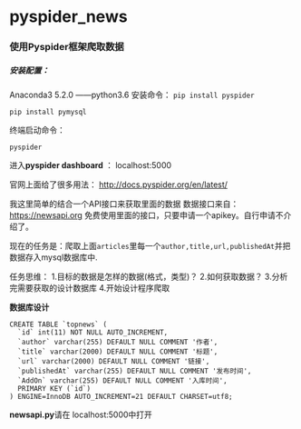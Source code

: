 # pyspider_news
### 使用Pyspider框架爬取数据

##### 安装配置：
Anaconda3 5.2.0  ——python3.6
安装命令：
`pip install pyspider`

`pip install pymysql`

终端启动命令：

```
pyspider
```

进入**pyspider dashboard** ：   localhost:5000

官网上面给了很多用法：
http://docs.pyspider.org/en/latest/

我这里简单的结合一个API接口来获取里面的数据
数据接口来自：https://newsapi.org
免费使用里面的接口，只要申请一个apikey。自行申请不介绍了。

现在的任务是：爬取上面`articles`里每一个`author,title,url,publishedAt`并把数据存入mysql数据库中.

任务思维：
1.目标的数据是怎样的数据(格式，类型)？
2.如何获取数据？
3.分析完需要获取的设计数据库
4.开始设计程序爬取

**数据库设计**
```
CREATE TABLE `topnews` (
  `id` int(11) NOT NULL AUTO_INCREMENT,
  `author` varchar(255) DEFAULT NULL COMMENT '作者',
  `title` varchar(2000) DEFAULT NULL COMMENT '标题',
  `url` varchar(2000) DEFAULT NULL COMMENT '链接',
  `publishedAt` varchar(255) DEFAULT NULL COMMENT '发布时间',
  `AddOn` varchar(255) DEFAULT NULL COMMENT '入库时间',
  PRIMARY KEY (`id`)
) ENGINE=InnoDB AUTO_INCREMENT=21 DEFAULT CHARSET=utf8;
```

**newsapi.py**请在  localhost:5000中打开
